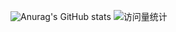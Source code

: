 ![Anurag's GitHub stats](https://github-readme-stats.vercel.app/api?username=bohemiana&show_icons=true&theme=ambient_gradient)
<img src="https://komarev.com/ghpvc/?username=bohemiana&label=Views&color=blueviolet&style=flat" alt="访问量统计" />&emsp;
<!--
**Bohemiana/Bohemiana** is a ✨ _special_ ✨ repository because its `README.md` (this file) appears on your GitHub profile.

Here are some ideas to get you started:

- 🔭 I’m currently working on ...
- 🌱 I’m currently learning ...
- 👯 I’m looking to collaborate on ...
- 🤔 I’m looking for help with ...
- 💬 Ask me about ...
- 📫 How to reach me: ...
- 😄 Pronouns: ...
- ⚡ Fun fact: ...
-->
